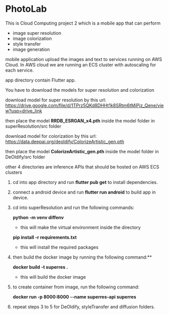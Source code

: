 # PhotoLab
This is Cloud Computing project 2 which is a mobile app that can perform
   - image super resolution
   - image colorization
   - style transfer
   - image generation

mobile application upload the images and text to services running on AWS Cloud. In AWS cloud we are running an ECS cluster with autoscaling for each service.

app directory contain Flutter app.

You have to download the models for super resolution and colorization

download model for super resolution by this url: https://drive.google.com/file/d/1TPrz5QKd8DHHt1k8SRtm6tMiPjz_Qene/view?usp=drive_link

then place the model **RRDB_ESRGAN_x4.pth** inside the model folder in superResolution/src folder

download model for colorization by this url: https://data.deepai.org/deoldify/ColorizeArtistic_gen.pth

then place the model **ColorizeArtistic_gen.pth** inside the model folder in DeOldify/src folder

other 4 directories are inference APIs that should be hosted on AWS ECS clusters

1. cd into app directory and run **flutter pub get** to install dependencies.

2. connect a android device and run **flutter run android** to build app in device.

3. cd into superResolution and run the following commands:

   **python -m venv diffenv**
      - this will make the virtual environment inside the directory

   **pip install -r requirements.txt**
      - this will install the required packages

4. then build the docker image by running the following command:**

   **docker build -t superres .**
      - this will build the docker image

5. to create container from image, run the following command:

   **docker run -p 8000:8000 --name superres-api superres**

6. repeat steps 3 to 5 for DeOldify, styleTransfer and diffusion folders.
